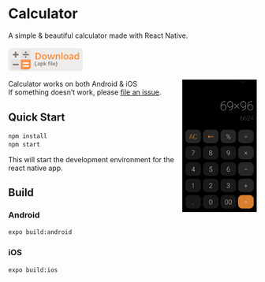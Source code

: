 # Calculator
A simple &amp; beautiful calculator made with React Native. <br><br>
<a href="https://exp-shell-app-assets.s3.us-west-1.amazonaws.com/android/%40kavishjadon/calculator-d8da97519f8f401090f1143c0b822111-signed.apk"><img alt="Logo" src="https://github.com/kavishjadon/Calculator/blob/master/assets/download.png?raw=true" width="30%"/> </a>

<img alt="Logo" align="right" src="https://github.com/kavishjadon/Calculator/blob/master/assets/screenshot.jpg?raw=true" width="30%"/>

Calculator works on both Android & iOS <br>
If something doesn’t work, please [file an issue](https://github.com/kavishjadon/Calculator/issues/new).<br>


## Quick Start

```sh
npm install
npm start
```
This will start the development environment for the react native app.

## Build 

### Android
```sh
expo build:android
```

### iOS
```sh
expo build:ios
```
